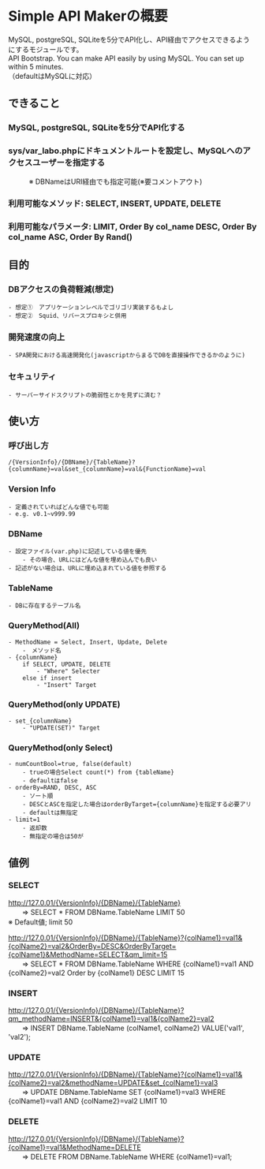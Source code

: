 # Simple API Makerの概要
MySQL, postgreSQL, SQLiteを5分でAPI化し、API経由でアクセスできるようにするモジュールです。  
API Bootstrap. You can make API easily by using MySQL. You can set up within 5 minutes.  
（defaultはMySQLに対応）  


## できること  
### MySQL, postgreSQL, SQLiteを5分でAPI化する  

### sys/var_labo.phpにドキュメントルートを設定し、MySQLへのアクセスユーザーを指定する  
　　　※ DBNameはURI経由でも指定可能(※要コメントアウト)  

### 利用可能なメソッド:  SELECT, INSERT, UPDATE, DELETE  

### 利用可能なパラメータ: LIMIT, Order By col_name DESC, Order By col_name ASC, Order By Rand()  


## 目的  
### DBアクセスの負荷軽減(想定)  
	- 想定①　アプリケーションレベルでゴリゴリ実装するもよし  
	- 想定②　Squid、リバースプロキシと併用  

### 開発速度の向上  
	- SPA開発における高速開発化(javascriptからまるでDBを直接操作できるかのように)  

### セキュリティ  
	- サーバーサイドスクリプトの脆弱性とかを見ずに済む？  


## 使い方  
### 呼び出し方  
	/{VersionInfo}/{DBName}/{TableName}?{columnName}=val&set_{columnName}=val&{FunctionName}=val  

### Version Info  
	- 定義されていればどんな値でも可能  
	- e.g. v0.1~v999.99  

### DBName  
	- 設定ファイル(var.php)に記述している値を優先  
		- その場合、URLにはどんな値を埋め込んでも良い  
	- 記述がない場合は、URLに埋め込まれている値を参照する  

### TableName  
	- DBに存在するテーブル名  

### QueryMethod(All)  
	- MethodName = Select, Insert, Update, Delete  
		-　メソッド名  
	- {columnName}  
		if SELECT, UPDATE, DELETE  
			- "Where" Selecter  
		else if insert  
			- "Insert" Target  

### QueryMethod(only UPDATE)  
	- set_{columnName}  
		- "UPDATE(SET)" Target  

### QueryMethod(only Select)  
	- numCountBool=true, false(default)  
		- trueの場合Select count(*) from {tableName}  
		- defaultはfalse  
	- orderBy=RAND, DESC, ASC  
		- ソート順  
		- DESCとASCを指定した場合はorderByTarget={columnName}を指定する必要アリ  
		- defaultは無指定  
	- limit=1  
		- 返却数  
		- 無指定の場合は50が  


## 値例  
### SELECT  
http://127.0.01/{VersionInfo}/{DBName}/{TableName}  
　　=> SELECT * FROM DBName.TableName LIMIT 50  
※ Default値; limit 50  

http://127.0.01/{VersionInfo}/{DBName}/{TableName}?{colName1}=val1&{colName2}=val2&OrderBy=DESC&OrderByTarget={colName1}&MethodName=SELECT&qm_limit=15  
　　=> SELECT * FROM DBName.TableName WHERE {colName1}=val1 AND {colName2}=val2 Order by {colName1} DESC LIMIT 15  

### INSERT  
http://127.0.01/{VersionInfo}/{DBName}/{TableName}?qm_methodName=INSERT&{colName1}=val1&{colName2}=val2  
　　=> INSERT DBName.TableName (colName1, colName2) VALUE('val1', 'val2');  

### UPDATE  
http://127.0.01/{VersionInfo}/{DBName}/{TableName}?{colName1}=val1&{colName2}=val2&methodName=UPDATE&set_{colName1}=val3  
　　=> UPDATE DBName.TableName SET  {colName1}=val3  WHERE {colName1}=val1 AND {colName2}=val2 LIMIT 10  

### DELETE  
http://127.0.01/{VersionInfo}/{DBName}/{TableName}?{colName1}=val1&MethodName=DELETE  
　　=> DELETE FROM DBName.TableName WHERE {colName1}=val1;  
